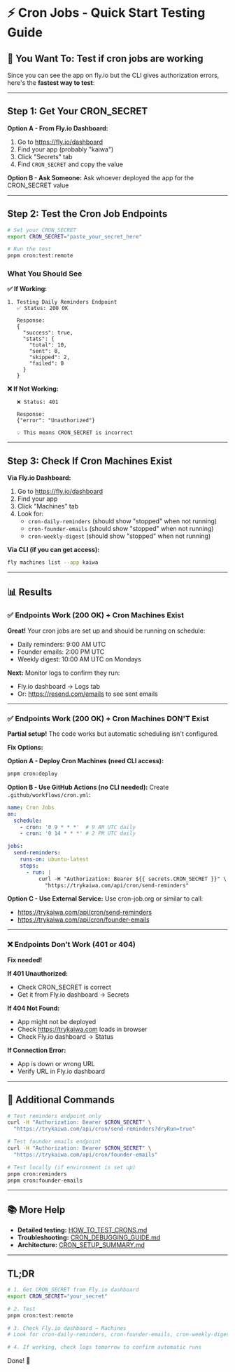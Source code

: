 # ⚡ Cron Jobs - Quick Start Testing Guide

## 🎯 You Want To: Test if cron jobs are working

Since you can see the app on fly.io but the CLI gives authorization errors, here's the **fastest way to test**:

---

## Step 1: Get Your CRON_SECRET

**Option A - From Fly.io Dashboard:**
1. Go to https://fly.io/dashboard
2. Find your app (probably "kaiwa")
3. Click "Secrets" tab
4. Find `CRON_SECRET` and copy the value

**Option B - Ask Someone:**
Ask whoever deployed the app for the CRON_SECRET value

---

## Step 2: Test the Cron Job Endpoints

```bash
# Set your CRON_SECRET
export CRON_SECRET="paste_your_secret_here"

# Run the test
pnpm cron:test:remote
```

### What You Should See

**✅ If Working:**
```
1. Testing Daily Reminders Endpoint
   ✅ Status: 200 OK

   Response:
   {
     "success": true,
     "stats": {
       "total": 10,
       "sent": 8,
       "skipped": 2,
       "failed": 0
     }
   }
```

**❌ If Not Working:**
```
   ❌ Status: 401

   Response:
   {"error": "Unauthorized"}

   💡 This means CRON_SECRET is incorrect
```

---

## Step 3: Check If Cron Machines Exist

**Via Fly.io Dashboard:**
1. Go to https://fly.io/dashboard
2. Find your app
3. Click "Machines" tab
4. Look for:
   - `cron-daily-reminders` (should show "stopped" when not running)
   - `cron-founder-emails` (should show "stopped" when not running)
   - `cron-weekly-digest` (should show "stopped" when not running)

**Via CLI (if you can get access):**
```bash
fly machines list --app kaiwa
```

---

## 📊 Results

### ✅ Endpoints Work (200 OK) + Cron Machines Exist
**Great!** Your cron jobs are set up and should be running on schedule:
- Daily reminders: 9:00 AM UTC
- Founder emails: 2:00 PM UTC
- Weekly digest: 10:00 AM UTC on Mondays

**Next:** Monitor logs to confirm they run:
- Fly.io dashboard → Logs tab
- Or: https://resend.com/emails to see sent emails

---

### ✅ Endpoints Work (200 OK) + Cron Machines DON'T Exist
**Partial setup!** The code works but automatic scheduling isn't configured.

**Fix Options:**

**Option A - Deploy Cron Machines (need CLI access):**
```bash
pnpm cron:deploy
```

**Option B - Use GitHub Actions (no CLI needed):**
Create `.github/workflows/cron.yml`:
```yaml
name: Cron Jobs
on:
  schedule:
    - cron: '0 9 * * *'  # 9 AM UTC daily
    - cron: '0 14 * * *' # 2 PM UTC daily

jobs:
  send-reminders:
    runs-on: ubuntu-latest
    steps:
      - run: |
          curl -H "Authorization: Bearer ${{ secrets.CRON_SECRET }}" \
            "https://trykaiwa.com/api/cron/send-reminders"
```

**Option C - Use External Service:**
Use cron-job.org or similar to call:
- https://trykaiwa.com/api/cron/send-reminders
- https://trykaiwa.com/api/cron/founder-emails

---

### ❌ Endpoints Don't Work (401 or 404)
**Fix needed!**

**If 401 Unauthorized:**
- Check CRON_SECRET is correct
- Get it from Fly.io dashboard → Secrets

**If 404 Not Found:**
- App might not be deployed
- Check https://trykaiwa.com loads in browser
- Check Fly.io dashboard → Status

**If Connection Error:**
- App is down or wrong URL
- Verify URL in Fly.io dashboard

---

## 🔧 Additional Commands

```bash
# Test reminders endpoint only
curl -H "Authorization: Bearer $CRON_SECRET" \
  "https://trykaiwa.com/api/cron/send-reminders?dryRun=true"

# Test founder emails endpoint
curl -H "Authorization: Bearer $CRON_SECRET" \
  "https://trykaiwa.com/api/cron/founder-emails"

# Test locally (if environment is set up)
pnpm cron:reminders
pnpm cron:founder-emails
```

---

## 📚 More Help

- **Detailed testing:** [HOW_TO_TEST_CRONS.md](HOW_TO_TEST_CRONS.md)
- **Troubleshooting:** [CRON_DEBUGGING_GUIDE.md](CRON_DEBUGGING_GUIDE.md)
- **Architecture:** [CRON_SETUP_SUMMARY.md](CRON_SETUP_SUMMARY.md)

---

## TL;DR

```bash
# 1. Get CRON_SECRET from Fly.io dashboard
export CRON_SECRET="your_secret"

# 2. Test
pnpm cron:test:remote

# 3. Check Fly.io dashboard → Machines
# Look for cron-daily-reminders, cron-founder-emails, cron-weekly-digest

# 4. If working, check logs tomorrow to confirm automatic runs
```

Done! 🎉
